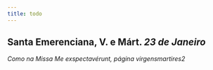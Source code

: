 ```yaml
---
title: todo
---
```

<h2 class="text-center">Santa Emerenciana, V. e Márt. <em>23 de Janeiro</em></h2>

<em>Como na Missa Me exspectavérunt, página virgensmartires2</em>